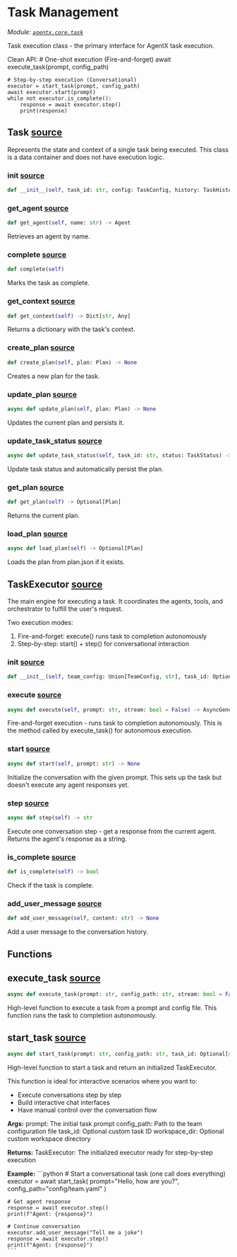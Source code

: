 # Task Management

*Module: [`agentx.core.task`](https://github.com/dustland/agentx/blob/main/src/agentx/core/task.py)*

Task execution class - the primary interface for AgentX task execution.

Clean API:
    # One-shot execution (Fire-and-forget)
    await execute_task(prompt, config_path)

    # Step-by-step execution (Conversational)
    executor = start_task(prompt, config_path)
    await executor.start(prompt)
    while not executor.is_complete():
        response = await executor.step()
        print(response)

## Task <a href="https://github.com/dustland/agentx/blob/main/src/agentx/core/task.py#L44" class="source-link" title="View source code">source</a>

Represents the state and context of a single task being executed.
This class is a data container and does not have execution logic.

### __init__ <a href="https://github.com/dustland/agentx/blob/main/src/agentx/core/task.py#L50" class="source-link" title="View source code">source</a>

```python
def __init__(self, task_id: str, config: TaskConfig, history: TaskHistory, message_queue: MessageQueue, agents: Dict[str, Agent], workspace: WorkspaceStorage, orchestrator: Orchestrator, initial_prompt: str)
```
### get_agent <a href="https://github.com/dustland/agentx/blob/main/src/agentx/core/task.py#L74" class="source-link" title="View source code">source</a>

```python
def get_agent(self, name: str) -> Agent
```

Retrieves an agent by name.

### complete <a href="https://github.com/dustland/agentx/blob/main/src/agentx/core/task.py#L80" class="source-link" title="View source code">source</a>

```python
def complete(self)
```

Marks the task as complete.

### get_context <a href="https://github.com/dustland/agentx/blob/main/src/agentx/core/task.py#L85" class="source-link" title="View source code">source</a>

```python
def get_context(self) -> Dict[str, Any]
```

Returns a dictionary with the task's context.

### create_plan <a href="https://github.com/dustland/agentx/blob/main/src/agentx/core/task.py#L107" class="source-link" title="View source code">source</a>

```python
def create_plan(self, plan: Plan) -> None
```

Creates a new plan for the task.

### update_plan <a href="https://github.com/dustland/agentx/blob/main/src/agentx/core/task.py#L112" class="source-link" title="View source code">source</a>

```python
async def update_plan(self, plan: Plan) -> None
```

Updates the current plan and persists it.

### update_task_status <a href="https://github.com/dustland/agentx/blob/main/src/agentx/core/task.py#L118" class="source-link" title="View source code">source</a>

```python
async def update_task_status(self, task_id: str, status: TaskStatus) -> bool
```

Update task status and automatically persist the plan.

### get_plan <a href="https://github.com/dustland/agentx/blob/main/src/agentx/core/task.py#L128" class="source-link" title="View source code">source</a>

```python
def get_plan(self) -> Optional[Plan]
```

Returns the current plan.

### load_plan <a href="https://github.com/dustland/agentx/blob/main/src/agentx/core/task.py#L144" class="source-link" title="View source code">source</a>

```python
async def load_plan(self) -> Optional[Plan]
```

Loads the plan from plan.json if it exists.

## TaskExecutor <a href="https://github.com/dustland/agentx/blob/main/src/agentx/core/task.py#L158" class="source-link" title="View source code">source</a>

The main engine for executing a task. It coordinates the agents, tools,
and orchestrator to fulfill the user's request.

Two execution modes:
1. Fire-and-forget: execute() runs task to completion autonomously
2. Step-by-step: start() + step() for conversational interaction

### __init__ <a href="https://github.com/dustland/agentx/blob/main/src/agentx/core/task.py#L168" class="source-link" title="View source code">source</a>

```python
def __init__(self, team_config: Union[TeamConfig, str], task_id: Optional[str] = None, workspace_dir: Optional[Path] = None)
```
### execute <a href="https://github.com/dustland/agentx/blob/main/src/agentx/core/task.py#L237" class="source-link" title="View source code">source</a>

```python
async def execute(self, prompt: str, stream: bool = False) -> AsyncGenerator[Message, None]
```

Fire-and-forget execution - runs task to completion autonomously.
This is the method called by execute_task() for autonomous execution.

### start <a href="https://github.com/dustland/agentx/blob/main/src/agentx/core/task.py#L282" class="source-link" title="View source code">source</a>

```python
async def start(self, prompt: str) -> None
```

Initialize the conversation with the given prompt.
This sets up the task but doesn't execute any agent responses yet.

### step <a href="https://github.com/dustland/agentx/blob/main/src/agentx/core/task.py#L308" class="source-link" title="View source code">source</a>

```python
async def step(self) -> str
```

Execute one conversation step - get a response from the current agent.
Returns the agent's response as a string.

### is_complete <a href="https://github.com/dustland/agentx/blob/main/src/agentx/core/task.py#L343" class="source-link" title="View source code">source</a>

```python
def is_complete(self) -> bool
```

Check if the task is complete.

### add_user_message <a href="https://github.com/dustland/agentx/blob/main/src/agentx/core/task.py#L347" class="source-link" title="View source code">source</a>

```python
def add_user_message(self, content: str) -> None
```

Add a user message to the conversation history.

## Functions

## execute_task <a href="https://github.com/dustland/agentx/blob/main/src/agentx/core/task.py#L355" class="source-link" title="View source code">source</a>

```python
async def execute_task(prompt: str, config_path: str, stream: bool = False) -> AsyncGenerator[Message, None]
```

High-level function to execute a task from a prompt and config file.
This function runs the task to completion autonomously.

## start_task <a href="https://github.com/dustland/agentx/blob/main/src/agentx/core/task.py#L373" class="source-link" title="View source code">source</a>

```python
async def start_task(prompt: str, config_path: str, task_id: Optional[str] = None, workspace_dir: Optional[Path] = None) -> TaskExecutor
```

High-level function to start a task and return an initialized TaskExecutor.

This function is ideal for interactive scenarios where you want to:
- Execute conversations step by step
- Build interactive chat interfaces
- Have manual control over the conversation flow

**Args:**
    prompt: The initial task prompt
    config_path: Path to the team configuration file
    task_id: Optional custom task ID
    workspace_dir: Optional custom workspace directory

**Returns:**
    TaskExecutor: The initialized executor ready for step-by-step execution

**Example:**
    ```python
    # Start a conversational task (one call does everything)
    executor = await start_task(
        prompt="Hello, how are you?",
        config_path="config/team.yaml"
    )

    # Get agent response
    response = await executor.step()
    print(f"Agent: {response}")

    # Continue conversation
    executor.add_user_message("Tell me a joke")
    response = await executor.step()
    print(f"Agent: {response}")
    ```
